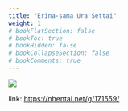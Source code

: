 ```yaml
---
title: "Erina-sama Ura Settai"
weight: 1
# bookFlatSection: false
# bookToc: true
# bookHidden: false
# bookCollapseSection: false
# bookComments: true
---
```


![](https://cdn.jsdelivr.net/gh/reiuyfan/imagehosting@main/blog/20210115143742663.jpg)

link: <https://nhentai.net/g/171559/>